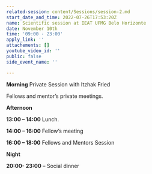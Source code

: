 ```yaml
---
related-session: content/Sessions/session-2.md
start_date_and_time: 2022-07-26T17:53:20Z
name: Scientific session at IEAT UFMG Belo Horizonte
date: November 10th
time: '09:00 - 23:00'
apply_link: ''
attachements: []
youtube_video_id: ''
public: false
side_event_name: ''

---
```

**Morning** Private Session with Itzhak Fried

Fellows and mentor’s private meetings.

**Afternoon**

**13:00 – 14:00** Lunch.

**14:00 – 16:00** Fellow’s meeting

**16:00 – 18:00** Fellows and Mentors Session

**Night**

**20:00- 23:00** – Social dinner